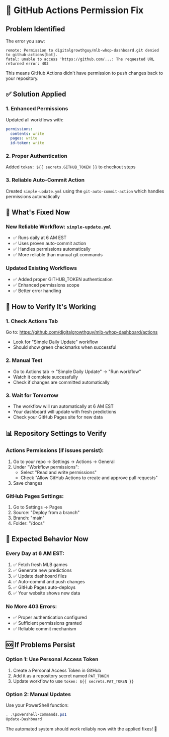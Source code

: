# 🔧 GitHub Actions Permission Fix

## Problem Identified
The error you saw:
```
remote: Permission to digitalgrowthguy/mlb-whop-dashboard.git denied to github-actions[bot].
fatal: unable to access 'https://github.com/...: The requested URL returned error: 403
```

This means GitHub Actions didn't have permission to push changes back to your repository.

## ✅ Solution Applied

### 1. **Enhanced Permissions** 
Updated all workflows with:
```yaml
permissions:
  contents: write
  pages: write
  id-token: write
```

### 2. **Proper Authentication**
Added `token: ${{ secrets.GITHUB_TOKEN }}` to checkout steps

### 3. **Reliable Auto-Commit Action**
Created `simple-update.yml` using the `git-auto-commit-action` which handles permissions automatically

## 🚀 What's Fixed Now

### **New Reliable Workflow: `simple-update.yml`**
- ✅ Runs daily at 6 AM EST
- ✅ Uses proven auto-commit action
- ✅ Handles permissions automatically
- ✅ More reliable than manual git commands

### **Updated Existing Workflows**
- ✅ Added proper GITHUB_TOKEN authentication
- ✅ Enhanced permissions scope
- ✅ Better error handling

## 🎯 How to Verify It's Working

### 1. **Check Actions Tab**
Go to: https://github.com/digitalgrowthguy/mlb-whop-dashboard/actions
- Look for "Simple Daily Update" workflow
- Should show green checkmarks when successful

### 2. **Manual Test**
- Go to Actions tab → "Simple Daily Update" → "Run workflow"
- Watch it complete successfully
- Check if changes are committed automatically

### 3. **Wait for Tomorrow**
- The workflow will run automatically at 6 AM EST
- Your dashboard will update with fresh predictions
- Check your GitHub Pages site for new data

## 📊 Repository Settings to Verify

### **Actions Permissions** (if issues persist):
1. Go to your repo → Settings → Actions → General
2. Under "Workflow permissions":
   - Select "Read and write permissions" 
   - Check "Allow GitHub Actions to create and approve pull requests"
3. Save changes

### **GitHub Pages Settings:**
1. Go to Settings → Pages
2. Source: "Deploy from a branch"
3. Branch: "main"
4. Folder: "/docs"

## 🎉 Expected Behavior Now

### **Every Day at 6 AM EST:**
1. ✅ Fetch fresh MLB games
2. ✅ Generate new predictions  
3. ✅ Update dashboard files
4. ✅ Auto-commit and push changes
5. ✅ GitHub Pages auto-deploys
6. ✅ Your website shows new data

### **No More 403 Errors:**
- ✅ Proper authentication configured
- ✅ Sufficient permissions granted
- ✅ Reliable commit mechanism

## 🆘 If Problems Persist

### **Option 1: Use Personal Access Token**
1. Create a Personal Access Token in GitHub
2. Add it as a repository secret named `PAT_TOKEN`
3. Update workflow to use `token: ${{ secrets.PAT_TOKEN }}`

### **Option 2: Manual Updates**
Use your PowerShell function:
```powershell
. .\powershell-commands.ps1
Update-Dashboard
```

The automated system should work reliably now with the applied fixes! 🚀
